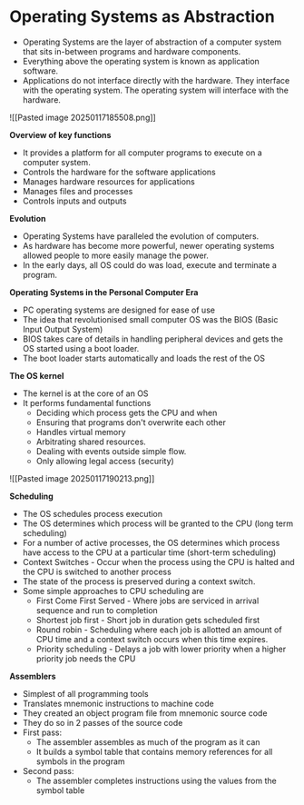 # Operating Systems as Abstraction

- Operating Systems are the layer of abstraction of a computer system that sits in-between programs and hardware components. 
- Everything above the operating system is known as application software. 
- Applications do not interface directly with the hardware. They interface with the operating system. The operating system will interface with the hardware. 

![[Pasted image 20250117185508.png]]

**Overview of key functions**

- It provides a platform for all computer programs to execute on a computer system. 
- Controls the hardware for the software applications
- Manages hardware resources for applications
- Manages files and processes
- Controls inputs and outputs

**Evolution**

- Operating Systems have paralleled the evolution of computers.
- As hardware has become more powerful, newer operating systems allowed people to more easily manage the power. 
- In the early days, all OS could do was load, execute and terminate a program. 

**Operating Systems in the Personal Computer Era**

- PC operating systems are designed for ease of use
- The idea that revolutionised small computer OS was the BIOS (Basic Input Output System)
- BIOS takes care of details in handling peripheral devices and gets the OS started using a boot loader. 
- The boot loader starts automatically and loads the rest of the OS

**The OS kernel**

- The kernel is at the core of an OS
- It performs fundamental functions
	- Deciding which process gets the CPU and when
	- Ensuring that programs don't overwrite each other
	- Handles virtual memory
	- Arbitrating shared resources. 
	- Dealing with events outside simple flow. 
	- Only allowing legal access (security)

![[Pasted image 20250117190213.png]]

**Scheduling**

- The OS schedules process execution
- The OS determines which process will be granted to the CPU (long term scheduling)
- For a number of active processes, the OS determines which process have access to the CPU at a particular time (short-term scheduling)
- Context Switches - Occur when the process using the CPU is halted and the CPU is switched to another process
- The state of the process is preserved during a context switch. 
- Some simple approaches to CPU scheduling are
	- First Come First Served - Where jobs are serviced in arrival sequence and run to completion
	- Shortest job first - Short job in duration gets scheduled first
	- Round robin - Scheduling where each job is allotted an amount of CPU time and a context switch occurs when this time expires. 
	- Priority scheduling - Delays a job with lower priority when a higher priority job needs the CPU

**Assemblers**

- Simplest of all programming tools
- Translates mnemonic instructions to machine code
- They created an object program file from mnemonic source code
- They do so in 2 passes of the source code
- First pass:
	- The assembler assembles as much of the program as it can
	- It builds a symbol table that contains memory references for all symbols in the program
- Second pass:
	- The assembler completes instructions using the values from the symbol table

